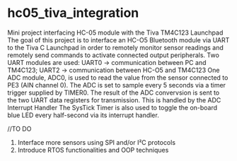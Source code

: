# hc05_tiva_integration
Mini project interfacing HC-05 module with the Tiva TM4C123 Launchpad
The goal of this project is to interface an HC-O5 Bluetooth module via UART to the Tiva C Launchpad in order to remotely monitor sensor readings and remotely send commands to activate connected output peripherals.
Two UART modules are used: UART0 -> communication between PC and TM4C123; UART2 -> communication between HC-O5 and TM4C123
One ADC module, ADC0, is used to read the value from the sensor connected to PE3 (AIN channel 0). The ADC is set to sample every 5 seconds via a timer trigger supplied by TIMER0.
The result of the ADC convervsion is sent to the two UART data registers for transmission. This is handled by the ADC Interrupt Handler
The SysTick Timer is also used to toggle the on-board blue LED every half-second via its interrupt handler.

//TO DO
1. Interface more sensors using SPI and/or I²C protocols
2. Introduce RTOS functionalities and OOP techniques
